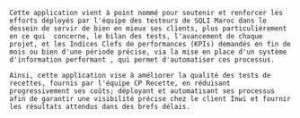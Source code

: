     Cette application vient à point nommé pour soutenir et renforcer les efforts déployés par l'équipe des testeurs de SQLI Maroc dans le dessein de servir de bien en mieux ses clients, plus particulièrement en ce qui  concerne, le bilan des tests, l'avancement de chaque projet, et les Indices Clefs de performances (KPIs) demandés en fin de mois ou bien d'une période précise, via la mise en place d'un système d'information performant , qui permet d'automatiser ces processus.

    Ainsi, cette application vise à améliorer la qualité des tests de recettes, fournis par l'équipe CP Recette, en réduisant progressivement ses coûts; déployant et automatisant ses processus afin de garantir une visibilité précise chez le client Inwi et fournir les résultats attendus dans des brefs délais.
